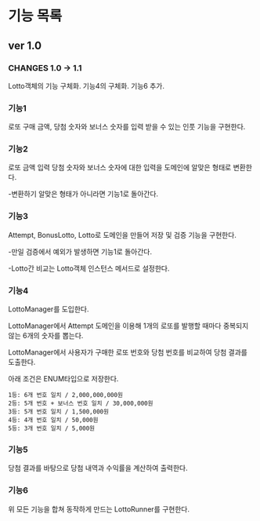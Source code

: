 # 기능 목록

## ver 1.0

### CHANGES 1.0 -> 1.1

Lotto객체의 기능 구체화.
기능4의 구체화.
기능6 추가.

### 기능1

로또 구매 금액, 당첨 숫자와 보너스 숫자를 입력 받을 수 있는 인풋 기능을 구현한다.

### 기능2

로또 금액 입력 당첨 숫자와 보너스 숫자에 대한 입력을 도메인에 알맞은 형태로 변환한다.

-변환하기 알맞은 형태가 아니라면 기능1로 돌아간다.

### 기능3

Attempt, BonusLotto, Lotto로 도메인을 만들어 저장 및 검증 기능을 구현한다.

-만일 검증에서 예외가 발생하면 기능1로 돌아간다.

-Lotto간 비교는 Lotto객체 인스턴스 메서드로 설정한다.

### 기능4

LottoManager를 도입한다.

LottoManager에서 Attempt 도메인을 이용해 1개의 로또를 발행할 때마다 중복되지 않는 6개의 숫자를 뽑는다.

LottoManager에서 사용자가 구매한 로또 번호와 당첨 번호를 비교하여 당첨 결과를 도출한다.

아래 조건은 ENUM타입으로 저장한다.

```
1등: 6개 번호 일치 / 2,000,000,000원
2등: 5개 번호 + 보너스 번호 일치 / 30,000,000원
3등: 5개 번호 일치 / 1,500,000원
4등: 4개 번호 일치 / 50,000원
5등: 3개 번호 일치 / 5,000원
```

### 기능5

당첨 결과를 바탕으로 당첨 내역과 수익률을 계산하여 출력한다.

### 기능6

위 모든 기능을 합쳐 동작하게 만드는 LottoRunner를 구현한다.
